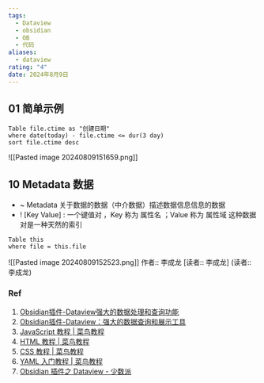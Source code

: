 ```yaml
---
tags:
  - Dataview
  - obsidian
  - OB
  - 代码
aliases:
  - dataview
rating: "4"
date: 2024年8月9日
---
```

## 01 简单示例
```dataview
Table file.ctime as "创建日期"
where date(today) - file.ctime <= dur(3 day)
sort file.ctime desc
```

![[Pasted image 20240809151659.png]]
## 10 Metadata 数据
- ~ Metadata 关于数据的数据（中介数据）描述数据信息信息的数据
- ! [Key Value] : 一个键值对 ，Key 称为 属性名 ；Value 称为 属性域 这种数据对是一种天然的索引

```dataview
Table this
where file = this.file
```
![[Pasted image 20240809152523.png]]
作者:: 李成龙
[读者:: 李成龙]
(读者:: 李成龙)


### Ref 
1. [Obsidian插件-Dataview强大的数据处理和查询功能](https://mp.weixin.qq.com/s/zKtmNmuOdv6KP3QLX_OTtw)
2. [Obsidian插件-Dataview：强大的数据查询和展示工具](https://mp.weixin.qq.com/s/hsUEtKiLf2sTSlmEEqSFxA)
3. [JavaScript 教程 | 菜鸟教程](https://www.runoob.com/js/js-tutorial.html)
4. [HTML 教程 | 菜鸟教程](https://www.runoob.com/html/html-tutorial.html)
5. [CSS 教程 | 菜鸟教程](https://www.runoob.com/css/css-tutorial.html)
6. [YAML 入门教程 | 菜鸟教程](https://www.runoob.com/w3cnote/yaml-intro.html)
7. [Obsidian 插件之 Dataview - 少数派](https://sspai.com/post/68183)